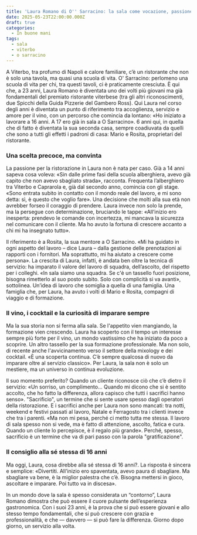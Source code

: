 ```yaml
---
title: 'Laura Romano di O'' Sarracino: la sala come vocazione, passione e crescita'
date: 2025-05-23T22:00:00.000Z
draft: true
categories:
  - In buone mani
tags:
  - sala
  - viterbo
  - o sarracino
---
```


A Viterbo, tra profumo di Napoli e calore familiare, c’è un ristorante che non è solo una tavola, ma quasi una scuola di vita. O' Sarracino: perlomeno una scuola di vita per chi, tra questi tavoli, ci è praticamente cresciuta. È qui che, a 23 anni, Laura Romano è diventata uno dei volti più giovani ma già fondamentali del premiato ristorante viterbese (tra gli altri riconoscimenti, due Spicchi della Guida Pizzerie del Gambero Ross). Qui Laura nel corso degli anni è diventata un punto di riferimento tra accoglienza, servizio e amore per il vino, con un percorso che comincia da lontano: «Ho iniziato a lavorare a 16 anni. A 17 ero già in sala a O Sarracino». 6 anni qui, in quella che di fatto è diventata la sua seconda casa, sempre coadiuvata da quelli che sono a tutti gli effetti i padroni di casa: Mario e Rosita, proprietari del ristorante.

### Una scelta precoce, ma convinta

La passione per la ristorazione in Laura non è nata per caso. Già a 14 anni sapeva cosa voleva: «Sin dalle prime fasi della scuola alberghiera, avevo già capito che non avevo sbagliato strada», racconta. Frequenta l’alberghiero tra Viterbo e Caprarola e, già dal secondo anno, comincia con gli stage. «Sono entrata subito in contatto con il mondo reale del lavoro, e mi sono detta: sì, è questo che voglio fare». Una decisione che molti alla sua età non avrebber forseo il coraggio di prendere. Laura invece non solo la prende, ma la persegue con determinazione, bruciando le tappe: «All’inizio ero inesperta: prendevo le comande con incertezza, mi mancava la sicurezza nel comunicare con il cliente. Ma ho avuto la fortuna di crescere accanto a chi mi ha insegnato tutto».

Il riferimento è a Rosita, la sua mentore a O Sarracino. «Mi ha guidato in ogni aspetto del lavoro – dice Laura – dalla gestione delle prenotazioni ai rapporti con i fornitori. Ma soprattutto, mi ha aiutato a crescere come persona». La crescita di Laura, infatti, è andata ben oltre la tecnica di servizio: ha imparato il valore del lavoro di squadra, dell’ascolto, del rispetto per i colleghi. «In sala siamo una squadra. Se c'è un tassello fuori posizione, bisogna rimetterlo al suo posto subito. Solo con complicità si va avanti», sottolinea. Un’idea di lavoro che somiglia a quella di una famiglia. Una famiglia che, per Laura, ha avuto i volti di Mario e Rosita, compagni di viaggio e di formazione.

### Il vino, i cocktail e la curiosità di imparare sempre

Ma la sua storia non si ferma alla sala. Se l'appetito vien mangiando, la formazione vien crescendo. Laura ha scoperto con il tempo un interesse sempre più forte per il vino, un mondo vastissimo che ha iniziato da poco a scoprire. Un altro tassello per la sua formazione professionale. Ma non solo, di recente anche l'avvicinamento verso il settore della mixology e dei cocktail. «È una scoperta continua. C’è sempre qualcosa di nuovo da imparare oltre al servizio classico». Per Laura, la sala non è solo un mestiere, ma un universo in continua evoluzione.

Il suo momento preferito? Quando un cliente riconosce ciò che c’è dietro il servizio: «Un sorriso, un complimento… Quando mi dicono che si è sentito accolto, che ho fatto la differenza, allora capisco che tutti i sacrifici hanno senso». "Sacrificio", un termine che si sente usare spesso dagli operatori della ristorazione. E i sacrifici anche per Laura non sono mancati: tra notti, weekend e festivi passati al lavoro, Natale e Ferragosto tra i clienti invece che tra i parenti. «Ma non mi pesa, perché ci metto tutta me stessa. Il lavoro di sala spesso non si vede, ma è fatto di attenzione, ascolto, fatica e cura. Quando un cliente lo percepisce, è il regalo più grande». Perché, spesso, sacrificio è un termine che va di pari passo con la parola "gratificazione".

### Il consiglio alla sé stessa di 16 anni

Ma oggi, Laura, cosa direbbe alla sé stessa di 16 anni?. La risposta è sincera e semplice: «Divertiti. All’inizio ero spaventata, avevo paura di sbagliare. Ma sbagliare va bene, è la miglior palestra che c’è. Bisogna mettersi in gioco, ascoltare e imparare. Poi tutto va in discesa».

In un mondo dove la sala è spesso considerata un “contorno”, Laura Romano dimostra che può essere il cuore pulsante dell’esperienza gastronomica. Con i suoi 23 anni, è la prova che si può essere giovani e allo stesso tempo fondamentali, che si può crescere con grazia e professionalità, e che — davvero — si può fare la differenza. Giorno dopo giorno, un servizio alla volta.
